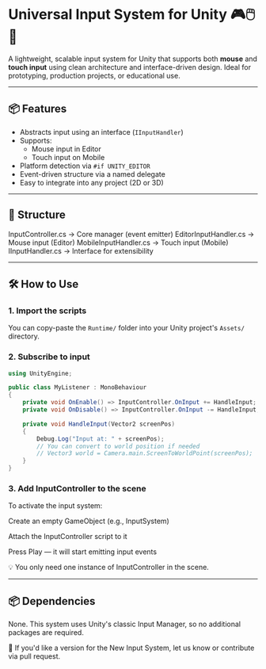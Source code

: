 # Universal Input System for Unity 🎮🖱️📱

A lightweight, scalable input system for Unity that supports both **mouse** and **touch input** using clean architecture and interface-driven design. Ideal for prototyping, production projects, or educational use.

---

## 📦 Features

- Abstracts input using an interface (`IInputHandler`)
- Supports:
  - Mouse input in Editor
  - Touch input on Mobile
- Platform detection via `#if UNITY_EDITOR`
- Event-driven structure via a named delegate
- Easy to integrate into any project (2D or 3D)

---

## 🧱 Structure

InputController.cs → Core manager (event emitter)
EditorInputHandler.cs → Mouse input (Editor)
MobileInputHandler.cs → Touch input (Mobile)
IInputHandler.cs → Interface for extensibility

---

## 🛠️ How to Use

### 1. Import the scripts

You can copy-paste the `Runtime/` folder into your Unity project's `Assets/` directory.

### 2. Subscribe to input

```csharp
using UnityEngine;

public class MyListener : MonoBehaviour
{
    private void OnEnable() => InputController.OnInput += HandleInput;
    private void OnDisable() => InputController.OnInput -= HandleInput;

    private void HandleInput(Vector2 screenPos)
    {
        Debug.Log("Input at: " + screenPos);
        // You can convert to world position if needed
        // Vector3 world = Camera.main.ScreenToWorldPoint(screenPos);
    }
}

```
### 3. Add InputController to the scene

To activate the input system:

Create an empty GameObject (e.g., InputSystem)

Attach the InputController script to it

Press Play — it will start emitting input events

💡 You only need one instance of InputController in the scene.

---

## 📦 Dependencies
None. This system uses Unity's classic Input Manager, so no additional packages are required.

🔁 If you'd like a version for the New Input System, let us know or contribute via pull request.